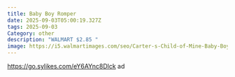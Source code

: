 ```yaml
---
title: Baby Boy Romper
date: 2025-09-03T05:00:19.327Z
tags: 2025-09-03
Category: other
description: "WALMART $2.85 "
image: https://i5.walmartimages.com/seo/Carter-s-Child-of-Mine-Baby-Boy-Romper-One-Piece-Sizes-0-3-24-Months_2007e547-ff61-46f7-9a19-edd9fd6e6170.5f0b487e2691ba8a6325fd3f0442a27c.jpeg?odnHeight=573&odnWidth=573&odnBg=FFFFFF
---
```

https://go.sylikes.com/eY6AYnc8Dlck ad